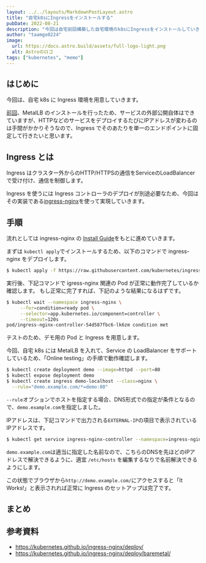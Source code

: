 ```yaml
---
layout: ../../layouts/MarkdownPostLayout.astro
title: "自宅k8sにIngressをインストールする"
pubDate: 2022-08-21
description: "今回は自宅前回構築した自宅環境のk8sにIngressをインストールしていきます"
author: "taamgo0224"
image:
  url: https://docs.astro.build/assets/full-logo-light.png
  alt: Astroのロゴ
tags: ["kubernetes", "memo"]
---
```


## はじめに

今回は、自宅 k8s に Ingress 環境を用意していきます。

[前回](https://tamago0224.hatenablog.com/entry/2022/07/27/231926)、MetalLB のインストールを行ったため、サービスの外部公開自体はできていますが、HTTPなどのサービスをデプロイするたびにIPアドレスが変わるのは手間がかかりそうなので、Ingress でそのあたりを単一のエンドポイントに固定して行きたいと思います。

## Ingress とは

Ingress はクラスター外からのHTTP/HTTPSの通信をServiceのLoadBalancerで受け付け、通信を制御します。

Ingress を使うには Ingress コントローラのデプロイが別途必要なため、今回はその実装である[ingress-nginx](https://kubernetes.github.io/ingress-nginx/)を使って実現していきます。

## 手順

流れとしては ingress-nginx の [Install Guide](https://kubernetes.github.io/ingress-nginx/deploy/)をもとに進めていきます。

まずは `kubectl apply`でインストールするため、以下のコマンドで ingress-nginx をデプロイします。

```bash
$ kubectl apply -f https://raw.githubusercontent.com/kubernetes/ingress-nginx/controller-v1.3.0/deploy/static/provider/cloud/deploy.yaml
```

実行後、下記コマンドで igress-nginx 関連の Pod が正常に動作完了しているか確認します。
もし正常に完了すれば、下記のような結果になるはずです。

```bash
$ kubectl wait --namespace ingress-nginx \
     --for=condition=ready pod \
     --selector=app.kubernetes.io/component=controller \
     --timeout=120s
pod/ingress-nginx-controller-54d587fbc6-lk6zm condition met
```

テストのため、デモ用の Pod と Ingress を用意します。

今回、自宅 k8s には MetalLB を入れて、Service の LoadBalancer をサポートしているため、「Online testing」の手順で動作確認します。

```bash
$ kubectl create deployment demo --image=httpd --port=80
$ kubectl expose deployment demo
$ kubectl create ingress demo-localhost --class=nginx \
  --rule="demo.example.com/*=demo:80"
```

`--rule`オプションでホストを指定する場合、DNS形式での指定が条件となるので、`demo.example.com`を指定しました。

IPアドレスは、下記コマンドで出力される`EXTERNAL-IP`の項目で表示されているIPアドレスです。

```bash
$ kubectl get service ingress-nginx-controller --namespace=ingress-nginx
```

`demo.example.com`は適当に指定した名前なので、こちらのDNSを先ほどのIPアドレスで解決できるように、適宜 `/etc/hosts` を編集するなりで名前解決できるようにします。

この状態でブラウザから`http://demo.example.com/`にアクセスすると「It Works!」と表示されれば正常に Ingress のセットアップは完了です。

## まとめ

## 参考資料

- <https://kubernetes.github.io/ingress-nginx/deploy/>
- <https://kubernetes.github.io/ingress-nginx/deploy/baremetal/>
